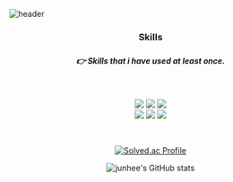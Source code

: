 ![header](https://capsule-render.vercel.app/api?type=soft&color=FFD159&height=150&section=header&text=JunHeeLim&fontSize=70&animation=twinkling)

<h3 align="center">  Skills  <h3>

<h5 align="center"> 👉 Skills that i have used at least once. </h5>

<br/>

<p align="center">
  <img src="https://img.shields.io/badge/JAVA-007396?style=flat-squar&logo=Java&logoColor=white">
  <img src="https://img.shields.io/badge/Spring-6DB33F?style=flat-squar&logo=Spring&logoColor=white">
  <img src="https://img.shields.io/badge/redis-DC382D?style=flat-squar&logo=redis&logoColor=white">
  <br>
  <img src="https://img.shields.io/badge/apachekafka-231F20?style=flat-squar&logo=apache kafka&logoColor=white"> 
  <img src="https://img.shields.io/badge/jenkins-D24939?style=flat-squar&logo=jenkins&logoColor=white"> 
  <img src="https://img.shields.io/badge/aws-FF9900?style=flat-square&logo=amazon-aws&logoColor=white"/>
</p>


<br/>
<div align="center">
 
 <a>[![Solved.ac Profile](http://mazassumnida.wtf/api/v2/generate_badge?boj=junhee3370)](https://solved.ac/junhee3370/)<a/>

</div>

<div align="center">
  
  <a>![junhee's GitHub stats](https://github-readme-stats.vercel.app/api?username=VenusIM)<a/>
  
</div>


